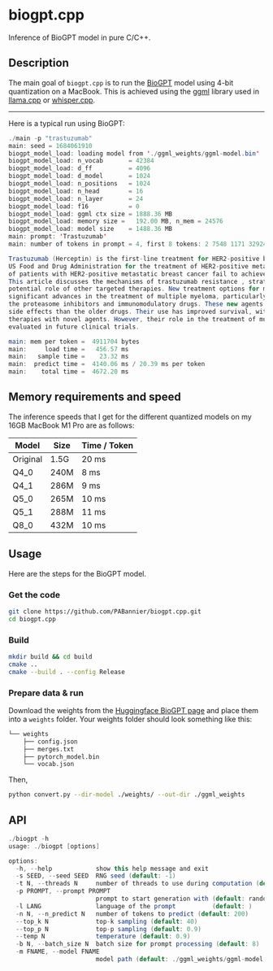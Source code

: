 # biogpt.cpp

Inference of BioGPT model in pure C/C++.

## Description

The main goal of `biogpt.cpp` is to run the [BioGPT](https://arxiv.org/abs/2210.10341) model using 4-bit quantization on a MacBook.
This is achieved using the [ggml](https://github.com/ggerganov/ggml) library used in [llama.cpp](https://github.com/ggerganov/llama.cpp) or [whisper.cpp](https://github.com/ggerganov/whisper.cpp).

---

Here is a typical run using BioGPT:

```java
./main -p "trastuzumab"
main: seed = 1684061910
biogpt_model_load: loading model from './ggml_weights/ggml-model.bin'
biogpt_model_load: n_vocab       = 42384
biogpt_model_load: d_ff          = 4096
biogpt_model_load: d_model       = 1024
biogpt_model_load: n_positions   = 1024
biogpt_model_load: n_head        = 16
biogpt_model_load: n_layer       = 24
biogpt_model_load: f16           = 0
biogpt_model_load: ggml ctx size = 1888.36 MB
biogpt_model_load: memory size =   192.00 MB, n_mem = 24576
biogpt_model_load: model size    = 1488.36 MB
main: prompt: 'Trastuzumab'
main: number of tokens in prompt = 4, first 8 tokens: 2 7548 1171 32924

Trastuzumab (Herceptin) is the first-line treatment for HER2-positive breast cancer and is the only agent approved by the
US Food and Drug Administration for the treatment of HER2-positive metastatic breast cancer. In the US, approximately 20 %
of patients with HER2-positive metastatic breast cancer fail to achieve response to first-line treatment with trastuzumab.
This article discusses the mechanisms of trastuzumab resistance , strategies for overcoming trastuzumab resistance, and the
potential role of other targeted therapies. New treatment options for multiple myeloma. The past 2 years have seen
significant advances in the treatment of multiple myeloma, particularly with the introduction of novel agents, particularly
the proteasome inhibitors and immunomodulatory drugs. These new agents are more effective and are associated with fewer
side effects than the older drugs. Their use has improved survival, with recent clinical trials evaluating combination
therapies with novel agents. However, their role in the treatment of multiple myeloma remains unclear and remains to be
evaluated in future clinical trials.

main: mem per token =  4911704 bytes
main:     load time =   456.57 ms
main:   sample time =    23.32 ms
main:  predict time =  4140.06 ms / 20.39 ms per token
main:    total time =  4672.20 ms
```

## Memory requirements and speed

The inference speeds that I get for the different quantized models on my 16GB MacBook M1 Pro are as follows:

| Model | Size  | Time / Token |
| ---   | ---   | ---  |
| Original |  1.5G |   20 ms |
| Q4_0 | 240M |  8 ms |
| Q4_1 | 286M |  9 ms |
| Q5_0 | 265M |  10 ms |
| Q5_1 | 288M |  11 ms |
| Q8_0 | 432M |  10 ms |


## Usage

Here are the steps for the BioGPT model.

### Get the code

```bash
git clone https://github.com/PABannier/biogpt.cpp.git
cd biogpt.cpp
```

### Build

```bash
mkdir build && cd build
cmake ..
cmake --build . --config Release
```

### Prepare data & run

Download the weights from the [Huggingface BioGPT page](https://huggingface.co/microsoft/biogpt/tree/main) and place them into a `weights` folder. Your weights folder should look something like this:

```bash
└── weights
    ├── config.json
    ├── merges.txt
    ├── pytorch_model.bin
    └── vocab.json
```

Then,

```bash
python convert.py --dir-model ./weights/ --out-dir ./ggml_weights
```

## API

```java
./biogpt -h
usage: ./biogpt [options]

options:
  -h, --help            show this help message and exit
  -s SEED, --seed SEED  RNG seed (default: -1)
  -t N, --threads N     number of threads to use during computation (default: 4)
  -p PROMPT, --prompt PROMPT
                        prompt to start generation with (default: random)
  -l LANG               language of the prompt          (default: )
  -n N, --n_predict N   number of tokens to predict (default: 200)
  --top_k N             top-k sampling (default: 40)
  --top_p N             top-p sampling (default: 0.9)
  --temp N              temperature (default: 0.9)
  -b N, --batch_size N  batch size for prompt processing (default: 8)
  -m FNAME, --model FNAME
                        model path (default: ./ggml_weights/ggml-model.bin)
```
